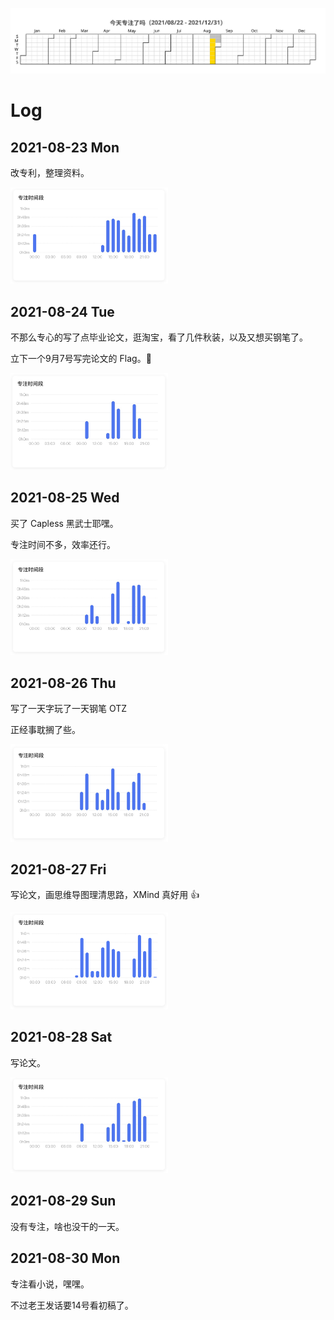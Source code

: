 ![](/Focus/focus.svg)

# Log

## 2021-08-23 Mon

改专利，整理资料。

<img src="/Focus/0823.jpg" width="50%">

## 2021-08-24 Tue

不那么专心的写了点毕业论文，逛淘宝，看了几件秋装，以及又想买钢笔了。

立下一个9月7号写完论文的 Flag。🚩

<img src="/Focus/0824.jpg" width="50%">

## 2021-08-25 Wed

买了 Capless 黑武士耶嘿。

专注时间不多，效率还行。

<img src="/Focus/0825.jpg" width="50%">

## 2021-08-26 Thu

写了一天字玩了一天钢笔 OTZ

正经事耽搁了些。

<img src="/Focus/0826.jpg" width="50%">

## 2021-08-27 Fri

写论文，画思维导图理清思路，XMind 真好用 👍

<img src="/Focus/0827.jpg" width="50%">

## 2021-08-28 Sat

写论文。

<img src="/Focus/0828.jpg" width="50%">

## 2021-08-29 Sun

没有专注，啥也没干的一天。

## 2021-08-30 Mon

专注看小说，嘿嘿。

不过老王发话要14号看初稿了。

